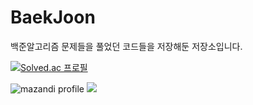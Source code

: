 # BaekJoon
백준알고리즘 문제들을 풀었던 코드들을 저장해둔 저장소입니다.

[![Solved.ac 프로필](http://mazassumnida.wtf/api/v2/generate_badge?boj=daenggui)](https://solved.ac/daenggui)

![mazandi profile](http://mazandi.herokuapp.com/api?handle={daenggui}&theme=dark)
<img src="http://mazandi.herokuapp.com/api?handle={daenggui}&theme=cold"/>
